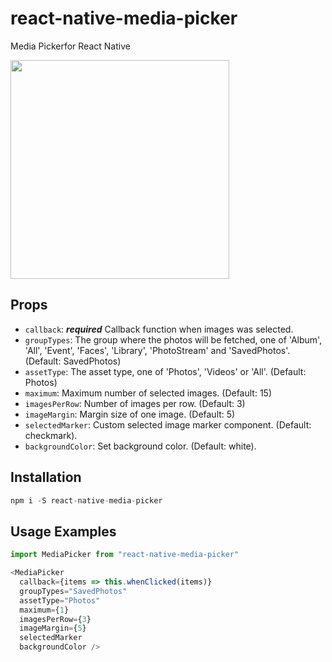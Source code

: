 # react-native-media-picker
Media Pickerfor React Native

<img src="https://raw.githubusercontent.com/stoffern/react-native-media-picker/master/demo/demo.gif" width="350">

## Props

- `callback`: ***required*** Callback function when images was selected.
- `groupTypes`: The group where the photos will be fetched, one of 'Album', 'All', 'Event', 'Faces', 'Library', 'PhotoStream' and 'SavedPhotos'. (Default: SavedPhotos)
- `assetType`: The asset type, one of 'Photos', 'Videos' or 'All'. (Default: Photos)
- `maximum`: Maximum number of selected images. (Default: 15)
- `imagesPerRow`: Number of images per row. (Default: 3)
- `imageMargin`: Margin size of one image. (Default: 5)
- `selectedMarker`: Custom selected image marker component. (Default: checkmark).
- `backgroundColor`: Set background color. (Default: white).


## Installation

```js
npm i -S react-native-media-picker
```

## Usage Examples

```js
import MediaPicker from "react-native-media-picker"
```

```javascript
<MediaPicker
  callback={items => this.whenClicked(items)}
  groupTypes="SavedPhotos"
  assetType="Photos"
  maximum={1}
  imagesPerRow={3}
  imageMargin={5}
  selectedMarker
  backgroundColor />
```
